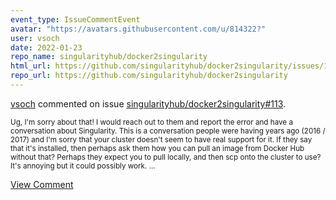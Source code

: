 ```yaml
---
event_type: IssueCommentEvent
avatar: "https://avatars.githubusercontent.com/u/814322?"
user: vsoch
date: 2022-01-23
repo_name: singularityhub/docker2singularity
html_url: https://github.com/singularityhub/docker2singularity/issues/113
repo_url: https://github.com/singularityhub/docker2singularity
---
```


<a href='https://github.com/vsoch' target='_blank'>vsoch</a> commented on issue <a href='https://github.com/singularityhub/docker2singularity/issues/113' target='_blank'>singularityhub/docker2singularity#113</a>.

<small>Ug, I'm sorry about that! I would reach out to them and report the error and have a conversation about Singularity. This is a conversation people were having years ago (2016 / 2017) and I'm sorry that your cluster doesn't seem to have real support for it. If they say that it's installed, then perhaps ask them how you can pull an image from Docker Hub without that? Perhaps they expect you to pull locally, and then scp onto the cluster to use? It's annoying but it could possibly work....</small>

<a href='https://github.com/singularityhub/docker2singularity/issues/113' target='_blank'>View Comment</a>